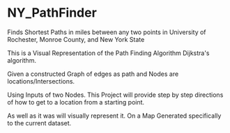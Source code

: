 # NY_PathFinder
Finds Shortest Paths in miles between any two points in University of Rochester, Monroe County, and New York State


This is a Visual Representation of the Path Finding Algorithm Dijkstra's algorithm.

Given a constructed Graph of edges as path and Nodes are locations/Intersections.

Using Inputs of two Nodes. This Project will provide step by step directions of how to get to a location from a starting point.

As well as it was will visually represent it. On a Map Generated specifically to the current dataset.
